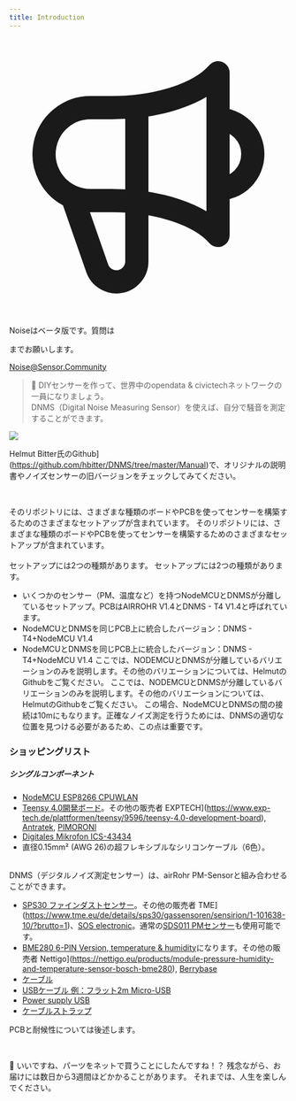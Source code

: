 ```yaml
---
title: Introduction
---
```


  <div class="max-w-screen-xl mx-auto pb-5">
      <div class="p-2 rounded-lg bg-indigo-100 shadow-lg sm:p-3">
      <div class="flex items-center">
            <span class="p-2 rounded-lg bg-indigo-500">
              <svg class="h-8 w-8 text-white" fill="none" viewBox="0 0 24 24" stroke="currentColor">
                <path stroke-linecap="round" stroke-linejoin="round" stroke-width="2" d="M11 5.882V19.24a1.76 1.76 0 01-3.417.592l-2.147-6.15M18 13a3 3 0 100-6M5.436 13.683A4.001 4.001 0 017 6h1.832c4.1 0 7.625-1.234 9.168-3v14c-1.543-1.766-5.067-3-9.168-3H7a3.988 3.988 0 01-1.564-.317z" />
              </svg>
            </span>
        <div class="flex flex-wrap">
          <div class="flex-wrap flex">
            <p class="pt-1 text-indigo-700 font-medium">
                Noiseはベータ版です。質問は<p>までお願いします。</p>
          <a href="mailto:Noise@Sensor.Community" class="ml-1 font-medium underline text-white hover:text-yellow-600">
                  Noise@Sensor.Community</a>
          </div>
           </div>
      </div>
    </div>
  </div>


> 🚧 DIYセンサーを作って、世界中のopendata &amp; civictechネットワークの一員になりましょう。<br> DNMS（Digital Noise Measuring Sensor）を使えば、自分で騒音を測定することができます。

  <img src="../docs/dnms/dnms-noise-measuring-sensor-kit.jpg" style="display: block; margin: 1em 0" loading="lazy"/>


Helmut Bitter氏のGithub](https://github.com/hbitter/DNMS/tree/master/Manual)で、オリジナルの説明書やノイズセンサーの旧バージョンをチェックしてみてください。

<br>

そのリポジトリには、さまざまな種類のボードやPCBを使ってセンサーを構築するためのさまざまなセットアップが含まれています。
そのリポジトリには、さまざまな種類のボードやPCBを使ってセンサーを構築するためのさまざまなセットアップが含まれています。
 <br>
 <br>
 セットアップには2つの種類があります。
 セットアップには2つの種類があります。
* いくつかのセンサー（PM、温度など）を持つNodeMCUとDNMSが分離しているセットアップ。PCBはAIRROHR V1.4とDNMS - T4 V1.4と呼ばれています。
* NodeMCUとDNMSを同じPCB上に統合したバージョン：DNMS - T4+NodeMCU V1.4
* NodeMCUとDNMSを同じPCB上に統合したバージョン：DNMS - T4+NodeMCU V1.4
 ここでは、NODEMCUとDNMSが分離しているバリエーションのみを説明します。その他のバリエーションについては、HelmutのGithubをご覧ください。
 ここでは、NODEMCUとDNMSが分離しているバリエーションのみを説明します。その他のバリエーションについては、HelmutのGithubをご覧ください。
  この場合、NodeMCUとDNMSの間の接続は10mにもなります。正確なノイズ測定を行うためには、DNMSの適切な位置を見つける必要があるため、この点は重要です。

### ショッピングリスト

##### シングルコンポーネント
* [NodeMCU ESP8266 CPUWLAN](https://www.aliexpress.com/wholesale?groupsort=1&SortType=price_asc&SearchText=nodemcu+v3+esp8266+ch340)
* [Teensy 4.0開発ボード](https://www.pjrc.com/store/teensy40.html)。その他の販売者 EXPTECH](https://www.exp-tech.de/plattformen/teensy/9596/teensy-4.0-development-board), [Antratek](https://www.antratek.de/teensy-4-0), [PIMORONI](https://shop.pimoroni.com/products/teensy-4-0-development-board)
* [Digitales Mikrofon ICS-43434](https://www.tindie.com/products/onehorse/ics43434-i2s-digital-microphone/)
* 直径0.15mm² (AWG 26)の超フレキシブルなシリコンケーブル（6色）。
<br>
DNMS（デジタルノイズ測定センサー）は、airRohr PM-Sensorと組み合わせることができます。

* [SPS30 ファインダストセンサー](https://www.sparkfun.com/products/15103)。その他の販売者 TME](https://www.tme.eu/de/details/sps30/gassensoren/sensirion/1-101638-10/?brutto=1)、[SOS electronic](https://www.soselectronic.de/products/sensirion/sps30-2-304234)。通常の[SDS011 PMセンサー](https://de.aliexpress.com/wholesale?catId=0&initiative_id=AS_20200813122806&SearchText=sds011)も使用可能です。
* [BME280 6-PIN Version, temperature &amp; humidity](https://www.aliexpress.com/wholesale?catId=0&initiative_id=SB_20200308040440&SearchText=bme280+-5V+%2B3.3V)になります。その他の販売者 Nettigo](https://nettigo.eu/products/module-pressure-humidity-and-temperature-sensor-bosch-bme280), [Berrybase](https://www.berrybase.de/bauelemente/sensoren-module/feuchtigkeit/bme680-breakout-board-4in1-sensor-f-252-r-temperatur-luftfeuchtigkeit-luftdruck-und-luftg-252-t)
* [ケーブル](http://www.aliexpress.com/wholesale?groupsort=1&SortType=price_asc&SearchText=Dupont+cable+20cm+female-female)
* [USBケーブル 例：フラット2m Micro-USB](https://www.aliexpress.com/wholesale?catId=0&initiative_id=SB_20200308040708&SearchText=micro+usb+flat+cable+2m)
* [Power supply USB](https://www.aliexpress.com/wholesale?catId=0&initiative_id=SB_20200308040834&SearchText=single+micro+usb+eu+power+supply)
* [ケーブルストラップ](https://www.aliexpress.com/wholesale?catId=0&initiative_id=SB_20200308040852&SearchText=cable+straps)

PCBと耐候性については後述します。

<br>

🙌 いいですね、パーツをネットで買うことにしたんですね！？
残念ながら、お届けには数日から3週間ほどかかることがあります。
それまでは、人生を楽しんでください️。
